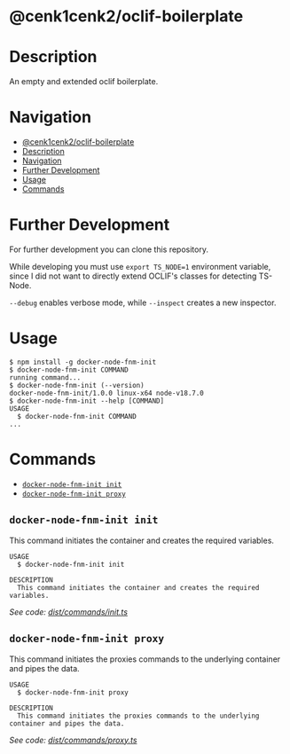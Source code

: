 # @cenk1cenk2/oclif-boilerplate

# Description

An empty and extended oclif boilerplate.

# Navigation

<!-- toc -->
* [@cenk1cenk2/oclif-boilerplate](#cenk1cenk2oclif-boilerplate)
* [Description](#description)
* [Navigation](#navigation)
* [Further Development](#further-development)
* [Usage](#usage)
* [Commands](#commands)
<!-- tocstop -->

# Further Development

For further development you can clone this repository.

While developing you must use `export TS_NODE=1` environment variable, since I did not want to directly extend OCLIF's classes for detecting TS-Node.

`--debug` enables verbose mode, while `--inspect` creates a new inspector.

# Usage

<!-- usage -->
```sh-session
$ npm install -g docker-node-fnm-init
$ docker-node-fnm-init COMMAND
running command...
$ docker-node-fnm-init (--version)
docker-node-fnm-init/1.0.0 linux-x64 node-v18.7.0
$ docker-node-fnm-init --help [COMMAND]
USAGE
  $ docker-node-fnm-init COMMAND
...
```
<!-- usagestop -->

# Commands

<!-- commands -->
* [`docker-node-fnm-init init`](#docker-node-fnm-init-init)
* [`docker-node-fnm-init proxy`](#docker-node-fnm-init-proxy)

## `docker-node-fnm-init init`

This command initiates the container and creates the required variables.

```
USAGE
  $ docker-node-fnm-init init

DESCRIPTION
  This command initiates the container and creates the required variables.
```

_See code: [dist/commands/init.ts](https://github.com/cenk1cenk2/boilerplate-oclif/blob/v1.0.0/dist/commands/init.ts)_

## `docker-node-fnm-init proxy`

This command initiates the proxies commands to the underlying container and pipes the data.

```
USAGE
  $ docker-node-fnm-init proxy

DESCRIPTION
  This command initiates the proxies commands to the underlying container and pipes the data.
```

_See code: [dist/commands/proxy.ts](https://github.com/cenk1cenk2/boilerplate-oclif/blob/v1.0.0/dist/commands/proxy.ts)_
<!-- commandsstop -->
